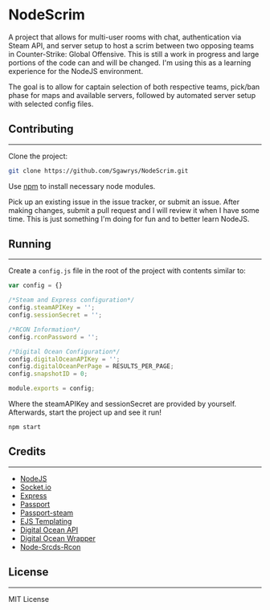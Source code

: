 # NodeScrim

A project that allows for multi-user rooms with chat, authentication via Steam API, and server setup to host a scrim between
two opposing teams in Counter-Strike: Global Offensive. This is still a work in progress and large portions of the code can
and will be changed. I'm using this as a learning experience for the NodeJS environment.

The goal is to allow for captain selection of both respective teams, pick/ban phase for maps and available servers, followed by
automated server setup with selected config files.

## Contributing
---------------------

Clone the project:
```bash
git clone https://github.com/Sgawrys/NodeScrim.git
````

Use [npm](https://www.npmjs.com/) to install necessary node modules.

Pick up an existing issue in the issue tracker, or submit an issue. After making changes, submit a pull request
and I will review it when I have some time. This is just something I'm doing for fun and to better learn NodeJS.

## Running
----------------------

Create a `config.js` file in the root of the project with contents similar to:

```javascript
var config = {}

/*Steam and Express configuration*/
config.steamAPIKey = '';
config.sessionSecret = '';

/*RCON Information*/
config.rconPassword = '';

/*Digital Ocean Configuration*/
config.digitalOceanAPIKey = '';
config.digitalOceanPerPage = RESULTS_PER_PAGE;
config.snapshotID = 0;

module.exports = config;
```

Where the steamAPIKey and sessionSecret are provided by yourself. Afterwards, start the project up and
see it run!

```
npm start
```

## Credits
------------------------------

*	[NodeJS](https://nodejs.org/)
*	[Socket.io](http://socket.io/)
*	[Express](http://expressjs.com/)
*	[Passport](https://github.com/jaredhanson/passport)
*	[Passport-steam](https://github.com/liamcurry/passport-steam)
*	[EJS Templating](http://www.embeddedjs.com/)
*	[Digital Ocean API](https://developers.digitalocean.com/)
*	[Digital Ocean Wrapper](https://github.com/matt-major/do-wrapper)
*	[Node-Srcds-Rcon](https://github.com/randunel/node-srcds-rcon)

## License
--------------------------------

MIT License
